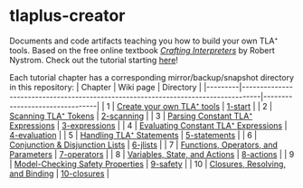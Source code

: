 # tlaplus-creator
Documents and code artifacts teaching you how to build your own TLA⁺ tools.
Based on the free online textbook [*Crafting Interpreters*](https://craftinginterpreters.com/) by Robert Nystrom.
Check out the tutorial starting [here](https://docs.tlapl.us/creating:start)!

Each tutorial chapter has a corresponding mirror/backup/snapshot directory in this repository:
| Chapter | Wiki page                                                                         | Directory                      |
|---------|-----------------------------------------------------------------------------------|--------------------------------|
|       1 | [Create your own TLA⁺ tools](https://docs.tlapl.us/creating:start)                | [1-start](1-start)             |
|       2 | [Scanning TLA⁺ Tokens](https://docs.tlapl.us/creating:scanning)                   | [2-scanning](2-scanning)       |
|       3 | [Parsing Constant TLA⁺ Expressions](https://docs.tlapl.us/creating:expressions)   | [3-expressions](3-expressions) |
|       4 | [Evaluating Constant TLA⁺ Expressions](https://docs.tlapl.us/creating:evaluation) | [4-evaluation](4-evaluation)   |
|       5 | [Handling TLA⁺ Statements](https://docs.tlapl.us/creating:statements)             | [5-statements](5-statements)   |
|       6 | [Conjunction & Disjunction Lists](https://docs.tlapl.us/creating:jlists)          | [6-jlists](6-jlists)           |
|       7 | [Functions, Operators, and Parameters](https://docs.tlapl.us/creating:operators)  | [7-operators](7-operators)     |
|       8 | [Variables, State, and Actions](https://docs.tlapl.us/creating:actions)           | [8-actions](8-actions)         |
|       9 | [Model-Checking Safety Properties](https://docs.tlapl.us/creating:safety)         | [9-safety](9-safety)           |
|      10 | [Closures, Resolving, and Binding](https://docs.tlapl.us/creating:closures)       | [10-closures](10-closures)     |


